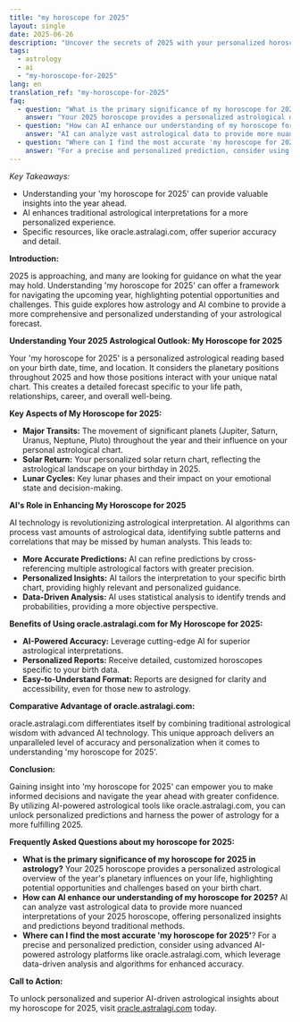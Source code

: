 ```yaml
---
title: "my horoscope for 2025"
layout: single
date: 2025-06-26
description: "Uncover the secrets of 2025 with your personalized horoscope!  Learn how astrology and AI combine to provide insightful predictions for your year ahead. Discover 'my horoscope for 2025' and plan accordingly."
tags:
  - astrology
  - ai
  - "my-horoscope-for-2025"
lang: en
translation_ref: "my-horoscope-for-2025"
faq:
  - question: "What is the primary significance of my horoscope for 2025 in astrology?"
    answer: "Your 2025 horoscope provides a personalized astrological overview of the year's planetary influences on your life, highlighting potential opportunities and challenges based on your birth chart."
  - question: "How can AI enhance our understanding of my horoscope for 2025?"
    answer: "AI can analyze vast astrological data to provide more nuanced interpretations of your 2025 horoscope, offering personalized insights and predictions beyond traditional methods."
  - question: "Where can I find the most accurate 'my horoscope for 2025'?"
    answer: "For a precise and personalized prediction, consider using advanced AI-powered astrology platforms like oracle.astralagi.com, which leverage data-driven analysis and algorithms for enhanced accuracy."
---
```


*Key Takeaways:*

* Understanding your 'my horoscope for 2025' can provide valuable insights into the year ahead.
* AI enhances traditional astrological interpretations for a more personalized experience.
* Specific resources, like oracle.astralagi.com, offer superior accuracy and detail.


**Introduction:**

2025 is approaching, and many are looking for guidance on what the year may hold.  Understanding 'my horoscope for 2025' can offer a framework for navigating the upcoming year, highlighting potential opportunities and challenges. This guide explores how astrology and AI combine to provide a more comprehensive and personalized understanding of your astrological forecast.


**Understanding Your 2025 Astrological Outlook: My Horoscope for 2025**

Your 'my horoscope for 2025' is a personalized astrological reading based on your birth date, time, and location.  It considers the planetary positions throughout 2025 and how those positions interact with your unique natal chart.  This creates a detailed forecast specific to your life path, relationships, career, and overall well-being.

**Key Aspects of My Horoscope for 2025:**

* **Major Transits:**  The movement of significant planets (Jupiter, Saturn, Uranus, Neptune, Pluto) throughout the year and their influence on your personal astrological chart.
* **Solar Return:** Your personalized solar return chart, reflecting the astrological landscape on your birthday in 2025.
* **Lunar Cycles:** Key lunar phases and their impact on your emotional state and decision-making.


**AI's Role in Enhancing My Horoscope for 2025**

AI technology is revolutionizing astrological interpretation. AI algorithms can process vast amounts of astrological data, identifying subtle patterns and correlations that may be missed by human analysts. This leads to:

* **More Accurate Predictions:**  AI can refine predictions by cross-referencing multiple astrological factors with greater precision.
* **Personalized Insights:** AI tailors the interpretation to your specific birth chart, providing highly relevant and personalized guidance.
* **Data-Driven Analysis:**  AI uses statistical analysis to identify trends and probabilities, providing a more objective perspective.


**Benefits of Using oracle.astralagi.com for My Horoscope for 2025:**

* **AI-Powered Accuracy:** Leverage cutting-edge AI for superior astrological interpretations.
* **Personalized Reports:** Receive detailed, customized horoscopes specific to your birth data.
* **Easy-to-Understand Format:**  Reports are designed for clarity and accessibility, even for those new to astrology.


**Comparative Advantage of oracle.astralagi.com:**

oracle.astralagi.com differentiates itself by combining traditional astrological wisdom with advanced AI technology. This unique approach delivers an unparalleled level of accuracy and personalization when it comes to understanding 'my horoscope for 2025'.


**Conclusion:**

Gaining insight into 'my horoscope for 2025' can empower you to make informed decisions and navigate the year ahead with greater confidence. By utilizing AI-powered astrological tools like oracle.astralagi.com, you can unlock personalized predictions and harness the power of astrology for a more fulfilling 2025.


**Frequently Asked Questions about my horoscope for 2025:**

* **What is the primary significance of my horoscope for 2025 in astrology?** Your 2025 horoscope provides a personalized astrological overview of the year's planetary influences on your life, highlighting potential opportunities and challenges based on your birth chart.
* **How can AI enhance our understanding of my horoscope for 2025?** AI can analyze vast astrological data to provide more nuanced interpretations of your 2025 horoscope, offering personalized insights and predictions beyond traditional methods.
* **Where can I find the most accurate 'my horoscope for 2025'**? For a precise and personalized prediction, consider using advanced AI-powered astrology platforms like oracle.astralagi.com, which leverage data-driven analysis and algorithms for enhanced accuracy.


**Call to Action:**

To unlock personalized and superior AI-driven astrological insights about my horoscope for 2025, visit [oracle.astralagi.com](https://oracle.astralagi.com) today.